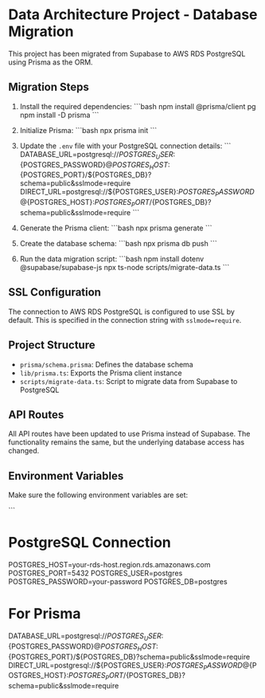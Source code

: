# Data Architecture Project - Database Migration

This project has been migrated from Supabase to AWS RDS PostgreSQL using Prisma as the ORM.

## Migration Steps

1. Install the required dependencies:
   \`\`\`bash
   npm install @prisma/client pg
   npm install -D prisma
   \`\`\`

2. Initialize Prisma:
   \`\`\`bash
   npx prisma init
   \`\`\`

3. Update the `.env` file with your PostgreSQL connection details:
   \`\`\`
   DATABASE_URL=postgresql://${POSTGRES_USER}:${POSTGRES_PASSWORD}@${POSTGRES_HOST}:${POSTGRES_PORT}/${POSTGRES_DB}?schema=public&sslmode=require
   DIRECT_URL=postgresql://${POSTGRES_USER}:${POSTGRES_PASSWORD}@${POSTGRES_HOST}:${POSTGRES_PORT}/${POSTGRES_DB}?schema=public&sslmode=require
   \`\`\`

4. Generate the Prisma client:
   \`\`\`bash
   npx prisma generate
   \`\`\`

5. Create the database schema:
   \`\`\`bash
   npx prisma db push
   \`\`\`

6. Run the data migration script:
   \`\`\`bash
   npm install dotenv @supabase/supabase-js
   npx ts-node scripts/migrate-data.ts
   \`\`\`

## SSL Configuration

The connection to AWS RDS PostgreSQL is configured to use SSL by default. This is specified in the connection string with `sslmode=require`.

## Project Structure

- `prisma/schema.prisma`: Defines the database schema
- `lib/prisma.ts`: Exports the Prisma client instance
- `scripts/migrate-data.ts`: Script to migrate data from Supabase to PostgreSQL

## API Routes

All API routes have been updated to use Prisma instead of Supabase. The functionality remains the same, but the underlying database access has changed.

## Environment Variables

Make sure the following environment variables are set:

\`\`\`
# PostgreSQL Connection
POSTGRES_HOST=your-rds-host.region.rds.amazonaws.com
POSTGRES_PORT=5432
POSTGRES_USER=postgres
POSTGRES_PASSWORD=your-password
POSTGRES_DB=postgres

# For Prisma
DATABASE_URL=postgresql://${POSTGRES_USER}:${POSTGRES_PASSWORD}@${POSTGRES_HOST}:${POSTGRES_PORT}/${POSTGRES_DB}?schema=public&sslmode=require
DIRECT_URL=postgresql://${POSTGRES_USER}:${POSTGRES_PASSWORD}@${POSTGRES_HOST}:${POSTGRES_PORT}/${POSTGRES_DB}?schema=public&sslmode=require
